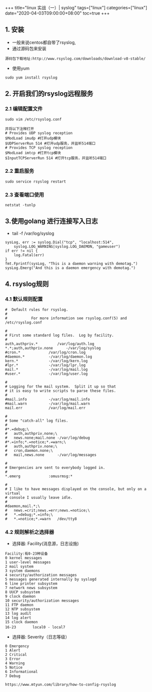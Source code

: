 +++
title="linux 实战（一）| syslog"
tags=["linux"]
categories=["linux"]
date="2020-04-03T09:00:00+08:00"
toc=true
+++

## 1. 安装
- 一般来说centos都自带了rsyslog,
- 通过源码包来安装
```
源码包下载地址:http://www.rsyslog.com/downloads/download-v8-stable/
```
- 使用yum
```
sudo yum install rsyslog
```

## 2. 开启我们的rsyslog远程服务
### 2.1 编辑配置文件
```
sudo vim /etc/rsyslog.conf

并将以下注释打开
# Provides UDP syslog reception
$ModLoad imudp #打开udp模块
$UDPServerRun 514 #打开udp服务，并监听514端口
# Provides TCP syslog reception
$ModLoad imtcp #打开tcp模块
$InputTCPServerRun 514 #打开tcp服务，并监听514端口

```
### 2.2 重启服务
```
sudo service rsyslog restart
```
### 2.3 查看端口使用
```
netstat -tunlp
```

## 3.使用golang 进行连接写入日志
- tail -f /var/log/syslog
```
sysLog, err := syslog.Dial("tcp", "localhost:514",
    syslog.LOG_WARNING|syslog.LOG_DAEMON, "gameuser")
if err != nil {
    log.Fatal(err)
}
fmt.Fprintf(sysLog, "This is a daemon warning with demotag.")
sysLog.Emerg("And this is a daemon emergency with demotag.")
```

## 4. rsyslog规则
### 4.1 默认规则配置
```
#  Default rules for rsyslog.
#
#			For more information see rsyslog.conf(5) and /etc/rsyslog.conf

#
# First some standard log files.  Log by facility.
#
auth,authpriv.*			/var/log/auth.log
*.*;auth,authpriv.none		-/var/log/syslog
#cron.*				/var/log/cron.log
#daemon.*			-/var/log/daemon.log
kern.*				-/var/log/kern.log
#lpr.*				-/var/log/lpr.log
mail.*				-/var/log/mail.log
#user.*				-/var/log/user.log

#
# Logging for the mail system.  Split it up so that
# it is easy to write scripts to parse these files.
#
#mail.info			-/var/log/mail.info
#mail.warn			-/var/log/mail.warn
mail.err			/var/log/mail.err

#
# Some "catch-all" log files.
#
#*.=debug;\
#	auth,authpriv.none;\
#	news.none;mail.none	-/var/log/debug
#*.=info;*.=notice;*.=warn;\
#	auth,authpriv.none;\
#	cron,daemon.none;\
#	mail,news.none		-/var/log/messages

#
# Emergencies are sent to everybody logged in.
#
*.emerg				:omusrmsg:*

#
# I like to have messages displayed on the console, but only on a virtual
# console I usually leave idle.
#
#daemon,mail.*;\
#	news.=crit;news.=err;news.=notice;\
#	*.=debug;*.=info;\
#	*.=notice;*.=warn	/dev/tty8
```
### 4.2 规则解析之选择器
 - 选择器: Facility(消息源，日志设施)
```
Facility:有0-23种设备
0 kernel messages 
1 user-level messages 
2 mail system 
3 system daemons 
4 security/authorization messages 
5 messages generated internally by syslogd 
6 line printer subsystem 
7 network news subsystem 
8 UUCP subsystem 
9 clock daemon 
10 security/authorization messages 
11 FTP daemon 
12 NTP subsystem 
13 log audit 
14 log alert 
15 clock daemon 
16-23 　　　　local0 - local7   
```
- 选择器: Severity（日志等级）
```
0 Emergency
1 Alert
2 Critical
3 Error
4 Warning
5 Notice
6 Informational
7 Debug
```
```
https://www.mtyun.com/library/how-to-config-rsyslog
```